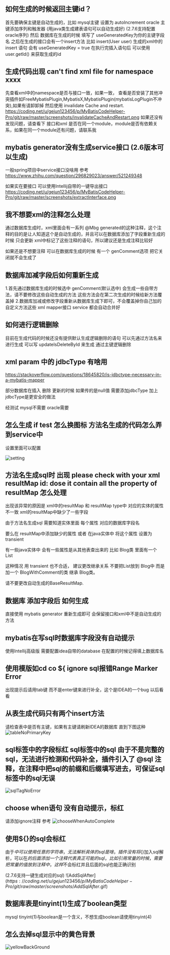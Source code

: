 ## 如何生成的时候返回主键id？

首先要确保主键是自动生成的，比如 mysql主键 设置为 autoIncrement
oracle 主键添加序列和触发器 (用java类生成建表语句可以自动生成好)
(2.7.6支持配置oracle序列)
然后 数据库在生成的时候 填写了 useGeneratedKey为你的主键字段名
之后在生成的接口会有一个insert方法 比如  insert(User user)  生成的xml中的insert 语句 会有
useGeneratedKey = true
在执行完插入语句后 可以使用 user.getId() 来获取生成的id

## 生成代码出现 can't find xml file for namespace xxxx
先查看xml中的namespace是否与接口一致，如果一致， 查看是否安装了其他冲突插件如FreeMybatisPlugin,MybatisX,MybatisPlugin(mybatisLogPlugin不冲突),如果有请卸卸掉 然后使用 invalidate Cache and restart. https://coding.net/u/gejun123456/p/MyBatisCodeHelper-Pro/git/raw/master/screenshots/invalidateCacheAndRestart.png
如果还没有发现问题，请查看下 接口和xml 是否在同一个module，module是否有依赖关系，如果在同一个module还有问题，请联系我


## mybatis generator没有生成service接口 (2.6版本可以生成)

一般spring项目中service接口没啥用 参考 https://www.zhihu.com/question/296829023/answer/521249348

如果实在要接口 可以使用Intellij自带的一键导出接口 https://coding.net/u/gejun123456/p/MyBatisCodeHelper-Pro/git/raw/master/screenshots/extractInterface.png

## 我不想要xml的注释怎么处理

通过数据库生成时，xml里面会有一系列 @Mbg generated的这种注释，这个注释的目的是让人知道这个是自动生成的，并且可以在数据库添加了字段重新生成的时候 只会更新 xml中标记了这些注释的语句，所以建议还是生成注释比较好

如果还是不想要注释 可以在数据库生成的时候 有一个 genComment选项 把它关闭就不会生成了

## 数据库加减字段后如何重新生成 
1.首先通过数据库生成的时候选中 genComment(默认选中) 会生成一些自带方法，请不要修改这些自动生成的方法 这些方法会在第二次生成的时候给新方法覆盖掉
2.数据库加减或修改字段重新从数据库生成下即可，不会覆盖掉你自己加的自定义方法这些 xml mapper接口 service 都会自动合并好

## 如何进行逻辑删除

目前在生成代码的时候还没有提供默认生成逻辑删除的语句 
可以先通过方法名来进行生成
可以写 updateIsDeleteById 来生成 通过主键逻辑删除

## xml param 中的 jdbcType 有啥用

https://stackoverflow.com/questions/18645820/is-jdbctype-necessary-in-a-mybatis-mapper

部分数据库在插入 删除 更新的时候 如果传的是null值 需要添加jdbcType  加上jdbcType是更安全的做法

经测试 mysql不需要 oracle需要 

## 怎么生成 if test 怎么换图标 方法名生成的代码怎么弄到service中

设置里面可以配置 

![setting](https://coding.net/u/gejun123456/p/MyBatisCodeHelper-Pro/git/raw/master/screenshots/settings.png)


## 方法名生成sql时 出现 please check with your xml resultMap id:  dose it contain all the property of resultMap 怎么处理

出现该异常的原因是 xml中的resultMap 和 resultMap type中 对应的实体的属性不一致  xml的resultMap中缺少了一些字段

由于方法名生成sql 需要知道实体里面 每个属性 对应的数据库字段名

要么在 resultMap中添加缺少的属性  或者 在java实体中 将这个属性 设置为 transient

有一些java实体中 会有一些属性是从其他表查出来的  比如 Blog类 里面有一个 List<Commnet> 

这种情况 用 transient 也不合适， 建议更改继承关系 不要把List<Comment>放到 Blog中  而是加一个 BlogWithComment的类 继承 Blog类。

请不要更改自动生成的BaseResultMap.

## 数据库 添加字段后 如何生成

直接使用 mybatis generator 重新生成即可 会保留接口和xml中不是自动生成的方法


## mybatis在写sql时数据库字段没有自动提示
使用Intellij高级版 需要配置idea自带的database 在配置的时候记得填上数据库名

## 使用模版如cd co ${ ignore sql报错Range Marker Error
出现提示后请用tab键 而不是enter键来进行补全，这个是IDEA的一个bug 以后看看

## 从表生成代码只有两个insert方法
请检查表中是否有主键，如果有主键请刷新IDEA的数据库 直到下图这种
![tableNoPrimaryKey](https://coding.net/u/gejun123456/p/MyBatisCodeHelper-Pro/git/raw/master/screenshots/tableNoPrimaryKey.png)

## sql标签中的字段标红 sql标签中的sql 由于不是完整的sql，无法进行检测和代码补全，插件引入了 @sql 注释，在注释中把sql的前缀和后缀填写进去，可保证sql标签中的sql无误
![sqlTagNoError](https://coding.net/u/gejun123456/p/MyBatisCodeHelper-Pro/git/raw/master/screenshots/sqlTagNoError.gif)

## choose when语句 没有自动提示，标红

请添加ignore注释 参考
![chooseWhenAutoComplete](https://coding.net/u/gejun123456/p/MyBatisCodeHelper-Pro/git/raw/master/screenshots/chooseWhenAutoComplete.gif)

## 使用${}的sql会标红

由于$中可以使用任意的字符串，无法解析具体的sql是啥，插件没有将${}加入sql解析，可以在${}的后面添加一个注释代表真正可能的sql，比如引用常量的时候，需要把常量的值放到注释中
，这样$不会标红并且后面的sql也能正确识别

(2.7.6支持一键生成对应的sql)
![AddSqlAfter$](https://coding.net/u/gejun123456/p/MyBatisCodeHelper-Pro/git/raw/master/screenshots/AddSqlAfter$.gif)

## 数据库表是tinyint(1)生成了boolean类型

mysql tinyint(1)与boolean是一个含义，不想生成boolean请使用tinyint(4)


## 怎么去掉sql显示中的黄色背景
![yellowBackGround](https://coding.net/u/gejun123456/p/MyBatisCodeHelper-Pro/git/raw/master/screenshots/yellowBackGround.png)

